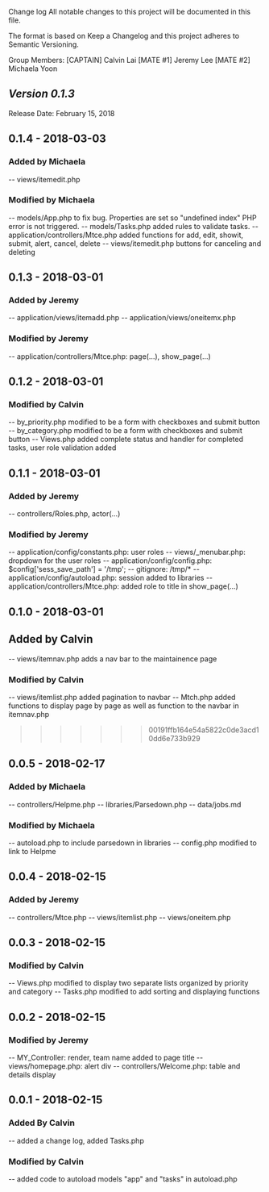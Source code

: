 Change log
All notable changes to this project will be documented in this file.

The format is based on Keep a Changelog and this project adheres to Semantic Versioning.

Group Members: [CAPTAIN] Calvin Lai [MATE #1] Jeremy Lee [MATE #2] Michaela Yoon

## *Version 0.1.3*

Release Date: February 15, 2018

## 0.1.4 - 2018-03-03

### Added by Michaela
-- views/itemedit.php

### Modified by Michaela
-- models/App.php to fix bug. Properties are set so "undefined index" PHP error is not triggered.
-- models/Tasks.php added rules to validate tasks.
-- application/controllers/Mtce.php added functions for add, edit, showit, submit, alert, cancel, delete
-- views/itemedit.php buttons for canceling and deleting


## 0.1.3 - 2018-03-01

### Added by Jeremy
-- application/views/itemadd.php
-- application/views/oneitemx.php

### Modified by Jeremy
-- application/controllers/Mtce.php: page(...), show_page(...)

## 0.1.2 - 2018-03-01

### Modified by Calvin
-- by_priority.php modified to be a form with checkboxes and submit button 
-- by_category.php modified to be a form with checkboxes and submit button
-- Views.php added complete status and handler for completed tasks, user role validation added

## 0.1.1 - 2018-03-01

### Added by Jeremy
-- controllers/Roles.php, actor(...)

### Modified by Jeremy
-- application/config/constants.php: user roles
-- views/_menubar.php: dropdown for the user roles
-- application/config/config.php: $config['sess_save_path'] = '/tmp';
-- gitignore: /tmp/*
-- application/config/autoload.php: session added to libraries
-- application/controllers/Mtce.php: added role to title in show_page(...)

## 0.1.0 - 2018-03-01

## Added by Calvin
-- views/itemnav.php adds a nav bar to the maintainence page

### Modified by Calvin
-- views/itemlist.php added pagination to navbar
-- Mtch.php added functions to display page by page as well as function to the navbar in itemnav.php
>>>>>>> 00191ffb164e54a5822c0de3acd10dd6e733b929

## 0.0.5 - 2018-02-17

### Added by Michaela
-- controllers/Helpme.php
-- libraries/Parsedown.php
-- data/jobs.md

### Modified by Michaela
-- autoload.php to include parsedown in libraries
-- config.php modified to link to Helpme

## 0.0.4 - 2018-02-15

### Added by Jeremy
-- controllers/Mtce.php
-- views/itemlist.php
-- views/oneitem.php

## 0.0.3 - 2018-02-15

### Modified by Calvin
-- Views.php modified to display two separate lists organized by priority and category
-- Tasks.php modified to add sorting and displaying functions

## 0.0.2 - 2018-02-15

### Modified by Jeremy
-- MY_Controller: render, team name added to page title
-- views/homepage.php: alert div
-- controllers/Welcome.php: table and details display

## 0.0.1 - 2018-02-15

### Added By Calvin
-- added a change log, added Tasks.php

### Modified by Calvin
-- added code to autoload models "app" and "tasks" in autoload.php
